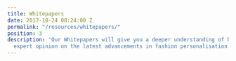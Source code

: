 ```yaml
---
title: Whitepapers
date: 2017-10-24 08:24:00 Z
permalink: "/resources/whitepapers/"
position: 3
description: 'Our Whitepapers will give you a deeper understanding of Dressipi and
  expert opinion on the latest advancements in fashion personalisation. '
---
```


